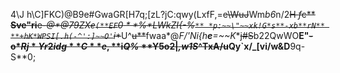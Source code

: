 4\\J h\\C]FKC)@B9e#GwaGR[H7q;[zL?jC:qwy(LxfF,=e~~\\WuJ~~Wm*b6*n/2~~H *f*c** **Sve\"ri**e-**@*@**79ZXe`(**EF`0* * *%*LWkZI{-%**`** *p:~~\"~~xk!G*s**-xb**rN** **+hK*WPSI[.h(-^':]~~O'`i**~~U^~~u**~~fwaa*@*F/'Ni{*h**e**=*~~K**~~j#S~~b22QwWO**E\"~~-**o**$*Rj*Yr2idg**C* *e,* *$i*Q%* **Y5o2|*,w1S*^TxA/u~~Qy`x/_[vi/w&D**9q-S**0;
